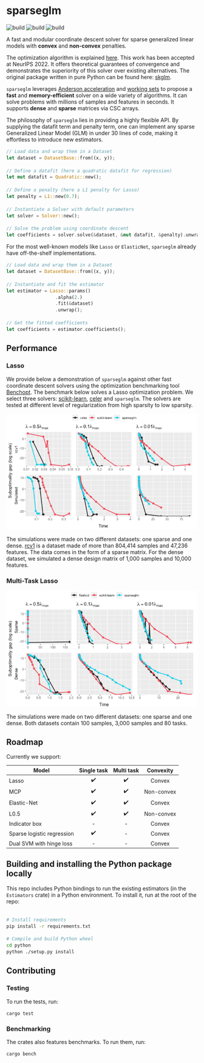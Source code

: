 # sparseglm

![build](https://github.com/PABannier/sparseglm/actions/workflows/cargo.yml/badge.svg)
![build](https://github.com/PABannier/sparseglm/actions/workflows/pytest.yml/badge.svg)
![build](https://github.com/PABannier/sparseglm/actions/workflows/build_doc.yml/badge.svg)

A fast and modular coordinate descent solver for sparse generalized linear models
with **convex** and **non-convex** penalties.

The optimization algorithm is explained [here](https://arxiv.org/abs/2204.07826).
This work has been accepted at NeurIPS 2022.
It offers theoretical guarantees of convergence and demonstrates the superiority
of this solver over existing alternatives. The original package written in pure Python can be found
here: [skglm](https://github.com/scikit-learn-contrib/skglm).

`sparseglm` leverages [Anderson acceleration](https://github.com/mathurinm/andersoncd)
and [working sets](https://github.com/scikit-learn-contrib/skglm) to propose a **fast** and
**memory-efficient** solver on a wide variety of algorithms. It can solve problems
with millions of samples and features in seconds. It supports **dense** and
**sparse** matrices via CSC arrays.

The philosophy of `sparseglm` lies in providing a highly flexible API.
By supplying the datafit term and penalty term, one can implement any sparse Generalized Linear Model (GLM) in under 30 lines of code, making it effortless to introduce new estimators.

```rust
// Load data and wrap them in a Dataset
let dataset = DatasetBase::from((x, y));

// Define a datafit (here a quadratic datafit for regression)
let mut datafit = Quadratic::new();

// Define a penalty (here a L1 penalty for Lasso)
let penalty = L1::new(0.7);

// Instantiate a Solver with default parameters
let solver = Solver::new();

// Solve the problem using coordinate descent
let coefficients = solver.solve(&dataset, &mut datafit, &penalty).unwrap();
```

For the most well-known models like `Lasso` or `ElasticNet`, `sparseglm` already have off-the-shelf
implementations.

```rust
// Load data and wrap them in a Dataset
let dataset = DatasetBase::from((x, y));

// Instantiate and fit the estimator
let estimator = Lasso::params()
                  .alpha(2.)
                  .fit(&dataset)
                  .unwrap();

// Get the fitted coefficients
let coefficients = estimator.coefficients();
```

## Performance

### Lasso

We provide below a demonstration of `sparseglm` against other fast coordinate
descent solvers using the optimization benchmarking tool [Benchopt](https://github.com/benchopt/benchopt).
The benchmark below solves a Lasso optimization problem. We select three solvers:
[scikit-learn](https://github.com/scikit-learn/scikit-learn), [celer](https://github.com/mathurinm/celer)
and `sparseglm`. The solvers are tested at different level of regularization from high sparsity to low
sparsity.

![](./docs/benchmark_lasso.png)

The simulations were made on two different datasets: one sparse and one dense.
[rcv1](https://scikit-learn.org/0.18/datasets/rcv1.html) is a dataset made of more than 804,414 samples
and 47,236 features. The data comes in the form of a sparse matrix.
For the dense dataset, we simulated a dense design matrix of 1,000 samples and 10,000 features.

### Multi-Task Lasso

![](./docs/benchmark_multi_task_lasso.png)

The simulations were made on two different datasets: one sparse and one dense.
Both datasets contain 100 samples, 3,000 samples and 80 tasks.

## Roadmap

Currently we support:

| Model                      |    Single task     |     Multi task     | Convexity  |
| -------------------------- | :----------------: | :----------------: | :--------: |
| Lasso                      | :heavy_check_mark: | :heavy_check_mark: |   Convex   |
| MCP                        | :heavy_check_mark: | :heavy_check_mark: | Non-convex |
| Elastic-Net                | :heavy_check_mark: | :heavy_check_mark: |   Convex   |
| L0.5                       | :heavy_check_mark: | :heavy_check_mark: | Non-convex |
| Indicator box              |         -          |         -          |   Convex   |
| Sparse logistic regression | :heavy_check_mark: |         -          |   Convex   |
| Dual SVM with hinge loss   |         -          |         -          |   Convex   |

## Building and installing the Python package locally

This repo includes Python bindings to run the existing estimators (in the `Estimators` crate)
in a Python environment. To install it, run at the root of the repo:

```bash

# Install requirements
pip install -r requirements.txt

# Compile and build Python wheel
cd python
python ./setup.py install
```

## Contributing

### Testing

To run the tests, run:

```shell
cargo test
```

### Benchmarking

The crates also features benchmarks. To run them, run:

```shell
cargo bench
```
